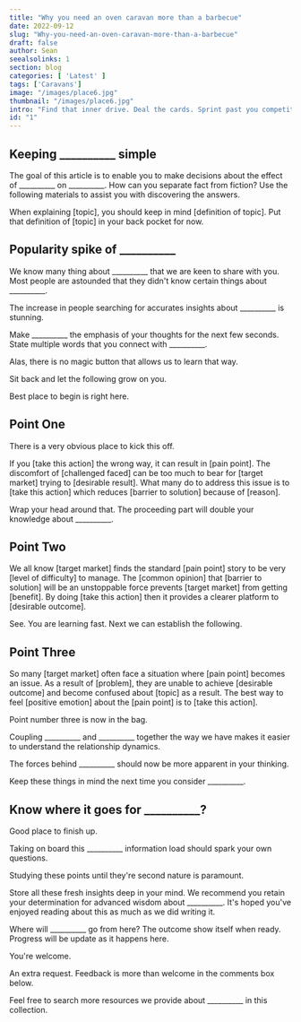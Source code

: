 ```yaml
---
title: "Why you need an oven caravan more than a barbecue"
date: 2022-09-12
slug: "Why-you-need-an-oven-caravan-more-than-a-barbecue"
draft: false
author: Sean
seealsolinks: 1
section: blog				
categories: [ 'Latest' ]
tags: ['Caravans']
image: "/images/place6.jpg"
thumbnail: "/images/place6.jpg"
intro: "Find that inner drive. Deal the cards. Sprint past you competitors in the race for __________ information. Gain enough knowledge to be a key player in __________ conversations."
id: "1"
---
```


## Keeping __________ simple

The goal of this article is to enable you to make decisions about the effect of __________ on __________. How can you separate fact from fiction? Use the following materials to assist you with discovering the answers.

When explaining [topic], you should keep in mind [definition of topic]. Put that definition of [topic] in your back pocket for now.

## Popularity spike of __________

We know many thing about __________ that we are keen to share with you. Most people are astounded that they didn't know certain things about __________.

The increase in people searching for accurates insights about __________ is stunning.

Make __________ the emphasis of your thoughts for the next few seconds. State multiple words that you connect with __________.

Alas, there is no magic button that allows us to learn that way.

Sit back and let the following grow on you.

Best place to begin is right here.

## Point One

There is a very obvious place to kick this off.

If you [take this action] the wrong way, it can result in [pain point]. The discomfort of [challenged faced] can be too much to bear for [target market] trying to [desirable result]. What many do to address this issue is to [take this action] which reduces [barrier to solution] because of [reason].

Wrap your head around that. The proceeding part will double your knowledge about __________.

## Point Two

We all know [target market] finds the standard [pain point] story to be very [level of difficulty] to manage. The [common opinion] that [barrier to solution] will be an unstoppable force prevents [target market] from getting [benefit]. By doing [take this action] then it provides a clearer platform to [desirable outcome].

See. You are learning fast. Next we can establish the following.

## Point Three

So many [target market] often face a situation where [pain point] becomes an issue. As a result of [problem], they are unable to achieve [desirable outcome] and become confused about [topic] as a result. The best way to feel [positive emotion] about the [pain point] is to [take this action].

Point number three is now in the bag.

Coupling __________ and __________ together the way we have makes it easier to understand the relationship dynamics.

The forces behind __________ should now be more apparent in your thinking.

Keep these things in mind the next time you consider __________.

## Know where it goes for __________?

Good place to finish up.

Taking on board this __________ information load should spark your own questions.

Studying these points until they're second nature is paramount.

Store all these fresh insights deep in your mind. We recommend you retain your determination for advanced wisdom about __________. It's hoped you've enjoyed reading about this as much as we did writing it.

Where will __________ go from here? The outcome show itself when ready. Progress will be update as it happens here.

You're welcome.

An extra request. Feedback is more than welcome in the comments box below.

Feel free to search more resources we provide about __________ in this collection.

